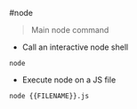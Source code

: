 #node

>Main node command

- Call an interactive node shell

`node`

- Execute node on a JS file

`node {{FILENAME}}.js`